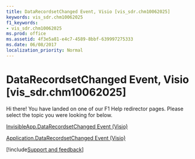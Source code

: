 ```yaml
---
title: DataRecordsetChanged Event, Visio [vis_sdr.chm10062025]
keywords: vis_sdr.chm10062025
f1_keywords:
- vis_sdr.chm10062025
ms.prod: office
ms.assetid: 4f3e5a81-e4c7-4589-8bbf-639997275333
ms.date: 06/08/2017
localization_priority: Normal
---
```



# DataRecordsetChanged Event, Visio [vis_sdr.chm10062025]

Hi there! You have landed on one of our F1 Help redirector pages. Please select the topic you were looking for below.

[InvisibleApp.DataRecordsetChanged Event (Visio)](http://msdn.microsoft.com/library/da80f525-ccf6-3d9b-789c-a4dd866ebf4c%28Office.15%29.aspx)

[Application.DataRecordsetChanged Event (Visio)](http://msdn.microsoft.com/library/8be61b1a-3a3c-5880-47bc-e2cac9bb60f9%28Office.15%29.aspx)

[!include[Support and feedback](~/includes/feedback-boilerplate.md)]